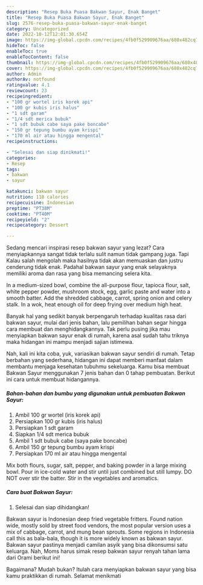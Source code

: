 ```yaml
---
description: "Resep Buka Puasa Bakwan Sayur, Enak Banget"
title: "Resep Buka Puasa Bakwan Sayur, Enak Banget"
slug: 2576-resep-buka-puasa-bakwan-sayur-enak-banget
category: Uncategorized
date: 2022-10-12T12:01:30.654Z
image: https://img-global.cpcdn.com/recipes/4fb0f529909676aa/680x482cq70/bakwan-sayur-foto-resep-utama.jpg
hideToc: false
enableToc: true
enableTocContent: false
thumbnail: https://img-global.cpcdn.com/recipes/4fb0f529909676aa/680x482cq70/bakwan-sayur-foto-resep-utama.jpg
cover: https://img-global.cpcdn.com/recipes/4fb0f529909676aa/680x482cq70/bakwan-sayur-foto-resep-utama.jpg
author: Admin
authorAv: notfound
ratingvalue: 4.1
reviewcount: 23
recipeingredient:
- "100 gr wortel iris korek api"
- "100 gr kubis iris halus"
- "1 sdt garam"
- "1/4 sdt merica bubuk"
- "1 sdt bubuk cabe saya pake boncabe"
- "150 gr tepung bumbu ayam krispi"
- "170 ml air atau hingga mengental"
recipeinstructions:

- "Selesai dan siap dinikmati!"
categories:
- Resep
tags:
- bakwan
- sayur

katakunci: bakwan sayur 
nutrition: 118 calories
recipecuisine: Indonesian
preptime: "PT38M"
cooktime: "PT40M"
recipeyield: "2"
recipecategory: Dessert

---
```



Sedang mencari inspirasi resep bakwan sayur yang lezat? Cara menyiapkannya sangat tidak terlalu sulit namun tidak gampang juga. Tapi Kalau salah mengolah maka hasilnya tidak akan memuaskan dan justru cenderung tidak enak. Padahal bakwan sayur yang enak selayaknya memiliki aroma dan rasa yang bisa memancing selera kita.


In a medium-sized bowl, combine the all-purpose flour, tapioca flour, salt, white pepper powder, mushroom stock, egg, garlic paste and water into a smooth batter. Add the shredded cabbage, carrot, spring onion and celery stalk. In a wok, heat enough oil for deep frying over medium high heat.

Banyak hal yang sedikit banyak berpengaruh terhadap kualitas rasa dari bakwan sayur, mulai dari jenis bahan, lalu pemilihan bahan segar hingga cara membuat dan menghidangkannya. Tak perlu pusing jika mau menyiapkan bakwan sayur enak di rumah, karena asal sudah tahu triknya maka hidangan ini mampu menjadi sajian istimewa.


Nah, kali ini kita coba, yuk, variasikan bakwan sayur sendiri di rumah. Tetap berbahan yang sederhana, hidangan ini dapat memberi manfaat dalam membantu menjaga kesehatan tubuhmu sekeluarga. Kamu bisa membuat Bakwan Sayur menggunakan 7 jenis bahan dan 0 tahap pembuatan. Berikut ini cara untuk membuat hidangannya.

<!--inarticleads1-->

##### Bahan-bahan dan bumbu yang digunakan untuk pembuatan Bakwan Sayur:

1. Ambil 100 gr wortel (iris korek api)
1. Persiapkan 100 gr kubis (iris halus)
1. Persiapkan 1 sdt garam
1. Siapkan 1/4 sdt merica bubuk
1. Ambil 1 sdt bubuk cabe (saya pake boncabe)
1. Ambil 150 gr tepung bumbu ayam krispi
1. Persiapkan 170 ml air atau hingga mengental


Mix both flours, sugar, salt, pepper, and baking powder in a large mixing bowl. Pour in ice-cold water and stir until just combined but still lumpy. DO NOT over stir the batter. Stir in the vegetables and aromatics. 

<!--inarticleads2-->

##### Cara buat Bakwan Sayur:


1. Selesai dan siap dihidangkan!

Bakwan sayur is Indonesian deep fried vegetable fritters. Found nation wide, mostly sold by street food vendors, the most popular version uses a mix of cabbage, carrot, and mung bean sprouts. Some regions in Indonesia call this as bala-bala, though it is more widely known as bakwan sayur. Bakwan sayur pastinya menjadi camilan asyik yang bisa dikonsumsi satu keluarga. Nah, Moms harus simak resep bakwan sayur renyah tahan lama dari Orami berikut ini! 

Bagaimana? Mudah bukan? Itulah cara menyiapkan bakwan sayur yang bisa kamu praktikkan di rumah. Selamat menikmati

